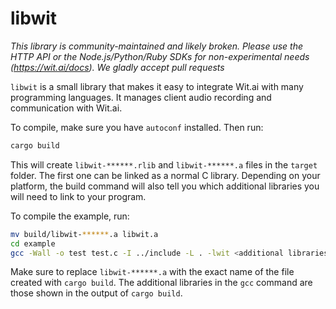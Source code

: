 # libwit

*This library is community-maintained and likely broken. Please use the HTTP API or the Node.js/Python/Ruby SDKs for non-experimental needs (https://wit.ai/docs). We gladly accept pull requests*

`libwit` is a small library that makes it easy to integrate Wit.ai with many programming languages. It manages client audio recording and communication with Wit.ai.

To compile, make sure you have `autoconf` installed. Then run:

```bash
cargo build
```

This will create `libwit-******.rlib` and `libwit-******.a` files in the `target` folder. The first one can be linked as a normal C library. Depending on your platform, the build command will also tell you which additional libraries you will need to link to your program.

To compile the example, run:

```bash
mv build/libwit-******.a libwit.a
cd example
gcc -Wall -o test test.c -I ../include -L . -lwit <additional libraries>
```

Make sure to replace `libwit-******.a` with the exact name of the file created with `cargo build`.
The additional libraries in the `gcc` command are those shown in the output of `cargo build`.
